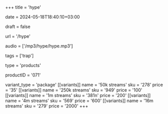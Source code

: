 +++
title = 'hype'

date = 2024-05-18T18:40:10+03:00

draft = false

url = '/hype'

audio = ['/mp3/hype/hype.mp3']

tags = ['trap']

type = 'products'

productID = '071'

variant_type = 'package'
[[variants]]
name = '50k streams'
sku = '278'
price = '35'
[[variants]]
name = '250k streams'
sku = '949'
price = '100'
[[variants]]
name = '1m streams'
sku = '381n'
price = '200'
[[variants]]
name = '4m streams'
sku = '569'
price = '600'
[[variants]]
name = '16m streams'
sku = '279'
price = '2000'
+++
